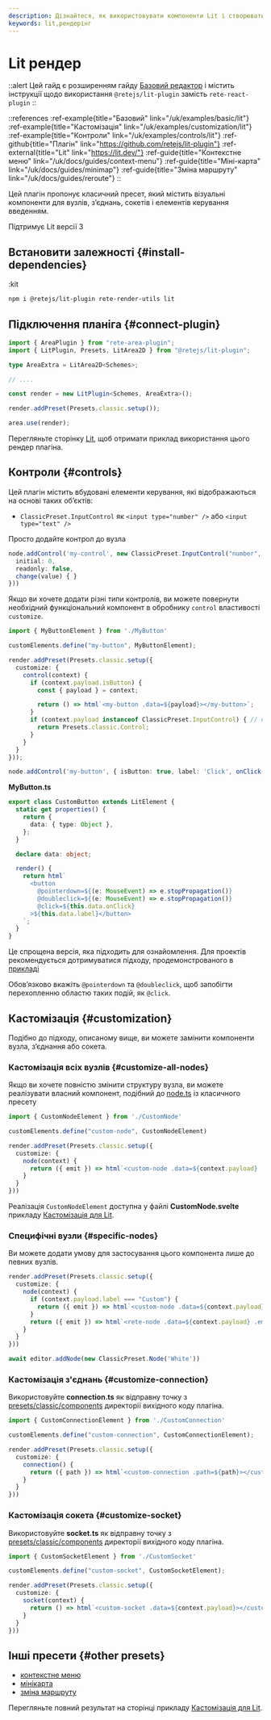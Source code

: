 ```yaml
---
description: Дізнайтеся, як використовувати компоненти Lit і створювати спеціальні компоненти за допомогою @retejs/lit-plugin. Цей гайд містить покрокові інструкції щодо використання плагіна, а також корисні посилання та приклади, які допоможуть вам почати
keywords: lit,рендерінг
---
```


# Lit рендер

::alert
Цей гайд є розширенням гайду [Базовий редактор](/uk/docs/guides/basic) і містить інструкції щодо використання `@retejs/lit-plugin` замість `rete-react-plugin`
::

::references
:ref-example{title="Базовий" link="/uk/examples/basic/lit"}
:ref-example{title="Кастомізація" link="/uk/examples/customization/lit"}
:ref-example{title="Контроли" link="/uk/examples/controls/lit"}
:ref-github{title="Плагін" link="https://github.com/retejs/lit-plugin"}
:ref-external{title="Lit" link="https://lit.dev/"}
:ref-guide{title="Контекстне меню" link="/uk/docs/guides/context-menu"}
:ref-guide{title="Міні-карта" link="/uk/docs/guides/minimap"}
:ref-guide{title="Зміна маршруту" link="/uk/docs/guides/reroute"}
::

Цей плагін пропонує класичний пресет, який містить візуальні компоненти для вузлів, з’єднань, сокетів і елементів керування введенням.

Підтримує Lit версії 3

## Встановити залежності {#install-dependencies}

:kit

```bash
npm i @retejs/lit-plugin rete-render-utils lit
```


## Підключення планіга {#connect-plugin}

```ts
import { AreaPlugin } from "rete-area-plugin";
import { LitPlugin, Presets, LitArea2D } from "@retejs/lit-plugin";

type AreaExtra = LitArea2D<Schemes>;

// ....

const render = new LitPlugin<Schemes, AreaExtra>();

render.addPreset(Presets.classic.setup());

area.use(render);
```

Перегляньте сторінку [Lit](/uk/examples/basic/lit), щоб отримати приклад використання цього рендер плагіна.

## Контроли {#controls}

Цей плагін містить вбудовані елементи керування, які відображаються на основі таких об’єктів:

- `ClassicPreset.InputControl` як `<input type="number" />` або `<input type="text" />`

Просто додайте контрол до вузла

```ts
node.addControl('my-control', new ClassicPreset.InputControl("number", {
  initial: 0,
  readonly: false,
  change(value) { }
}))
```

Якщо ви хочете додати різні типи контролів, ви можете повернути необхідний функціональний компонент в обробнику `control` властивості `customize`.

```ts
import { MyButtonElement } from './MyButton'

customElements.define("my-button", MyButtonElement);

render.addPreset(Presets.classic.setup({
  customize: {
    control(context) {
      if (context.payload.isButton) {
        const { payload } = context;

        return () => html`<my-button .data=${payload}></my-button>`;
      }
      if (context.payload instanceof ClassicPreset.InputControl) { // не забудьте явно вказати вбудований Presets.classic.Control
        return Presets.classic.Control;
      }
    }
  }
}));

node.addControl('my-button', { isButton: true, label: 'Click', onClick() {} })
```

**MyButton.ts**

```ts
export class CustomButton extends LitElement {
  static get properties() {
    return {
      data: { type: Object },
    };
  }

  declare data: object;

  render() {
    return html`
      <button
        @pointerdown=${(e: MouseEvent) => e.stopPropagation()}
        @doubleclick=${(e: MouseEvent) => e.stopPropagation()}
        @click=${this.data.onClick}
      >${this.data.label}</button>
    `;
  }
}
```

Це спрощена версія, яка підходить для ознайомлення. Для проектів рекомендується дотримуватися підходу, продемонстрованого в [прикладі](/uk/examples/controls/lit)

Обов’язково вкажіть `@pointerdown` та `@doubleclick`, щоб запобігти перехопленню областю таких подій, як `@click`.

## Кастомізація {#customization}

Подібно до підходу, описаному вище, ви можете замінити компоненти вузла, з’єднання або сокета.

### Кастомізація всіх вузлів {#customize-all-nodes}

Якщо ви хочете повністю змінити структуру вузла, ви можете реалізувати власний компонент, подібний до [node.ts](https://github.com/retejs/lit-plugin/blob/main/src/presets/classic/components/node.ts) із класичного пресету

```ts
import { CustomNodeElement } from './CustomNode'

customElements.define("custom-node", CustomNodeElement)

render.addPreset(Presets.classic.setup({
  customize: {
    node(context) {
      return ({ emit }) => html`<custom-node .data=${context.payload} .emit=${emit}></custom-node>`;
    }
  }
}))
```

Реалізація `CustomNodeElement` доступна у файлі **CustomNode.svelte** прикладу [Кастомізація для Lit](/uk/examples/customization/lit).

### Специфічні вузли {#specific-nodes}

Ви можете додати умову для застосування цього компонента лише до певних вузлів.

```ts
render.addPreset(Presets.classic.setup({
  customize: {
    node(context) {
      if (context.payload.label === "Custom") {
        return ({ emit }) => html`<custom-node .data=${context.payload} .emit=${emit}></custom-node>`;
      }
      return ({ emit }) => html`<rete-node .data=${context.payload} .emit=${emit}></rete-node>`;
    }
  }
}))

await editor.addNode(new ClassicPreset.Node('White'))
```

### Кастомізація з'єднань {#customize-connection}

Використовуйте **connection.ts** як відправну точку з [presets/classic/components](https://github.com/retejs/lit-plugin/blob/main/src/presets/classic/components/connection.ts) директорії вихідного коду плагіна.

```ts
import { CustomConnectionElement } from './CustomConnection'

customElements.define("custom-connection", CustomConnectionElement);

render.addPreset(Presets.classic.setup({
  customize: {
    connection() {
      return ({ path }) => html`<custom-connection .path=${path}></custom-connection>`;
    }
  }
}))
```

### Кастомізація сокета {#customize-socket}

Використовуйте **socket.ts** як відправну точку з [presets/classic/components](https://github.com/retejs/lit-plugin/blob/main/src/presets/classic/components/socket.ts) директорії вихідного коду плагіна.

```ts
import { CustomSocketElement } from './CustomSocket'

customElements.define("custom-socket", CustomSocketElement);

render.addPreset(Presets.classic.setup({
  customize: {
    socket(context) {
      return () => html`<custom-socket .data=${context.payload}></custom-socket>`;
    }
  }
}))
```

## Інші пресети {#other presets}

- [контекстне меню](/uk/docs/guides/context-menu)
- [мінікарта](/uk/docs/guides/minimap)
- [зміна маршруту](/uk/docs/guides/reroute)

Перегляньте повний результат на сторінці прикладу [Кастомізація для Lit](/uk/examples/customization/lit).
